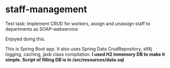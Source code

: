 # staff-management
Test task: Implement CRUD for workers, assign and unassign staff to departments as SOAP-webservice

Enjoyed doing this.

This is Spring Boot app. It also uses Spring Data CrudRepository, slf4j logging, caching, jaxb class compilation. <b/>
I used H2 inmemory DB to make it simple.<b/>
Script of filling DB is in /src/resources/data.sql <b/>
